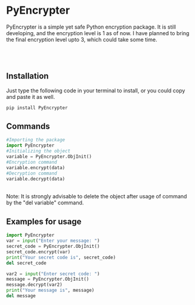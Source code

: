 # PyEncrypter
PyEncrypter is a simple yet safe Python encryption package. It is still developing, and the encryption level is 1 as of now. I have planned to bring the final encryption level upto 3, which could take some time.

<br>
<br>

## Installation
Just type the following code in your terminal to install, or you could copy and paste it as well.
```bash
pip install PyEncrypter
```
## Commands
```python
#Importing the package
import PyEncrypter
#Initializing the object
variable = PyEncrypter.ObjInit()
#Encryption command
variable.encrypt(data)
#Decryption command
variable.decrypt(data)
```
<br>
Note: It is strongly advisable to delete the object after usage of command by the "del variable" command.
<br>

## Examples for usage
```python
import PyEncrypter
var = input("Enter your message: ")
secret_code = PyEncrypter.ObjInit()
secret_code.encrypt(var)
print("Your secret code is", secret_code)
del secret_code

var2 = input("Enter secret code: ")
message = PyEncrypter.ObjInit()
message.decrypt(var2)
print("Your message is", message)
del message
```
